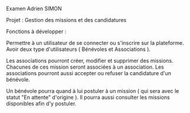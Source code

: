 Examen Adrien SIMON

Projet : Gestion des missions et des candidatures

Fonctions à développer : 

Permettre à un utilisateur de se connecter ou s'inscrire sur la plateforme.
Avoir deux type d'utilisateurs ( Bénévoles et Associations ).

Les associations pourront créer, modifier et supprimer des missions.
Chacunes de ces mission seront associées à un association.
Les associations pourront aussi accepter ou refuser la candidature d'un bénévole.


Un bénévole pourra quand à lui postuler à un mission ( qui sera avec le statut "En attente" d'origine ).
Il pourra aussi consulter les missions disponibles afin d'y postuler.